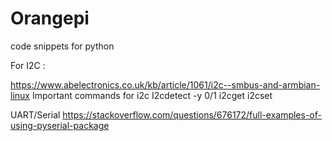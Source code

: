 # Orangepi
code snippets for python

For I2C :

https://www.abelectronics.co.uk/kb/article/1061/i2c--smbus-and-armbian-linux
  Important commands for i2c
    I2cdetect -y 0/1
    i2cget
    i2cset
    
    
UART/Serial
  https://stackoverflow.com/questions/676172/full-examples-of-using-pyserial-package
